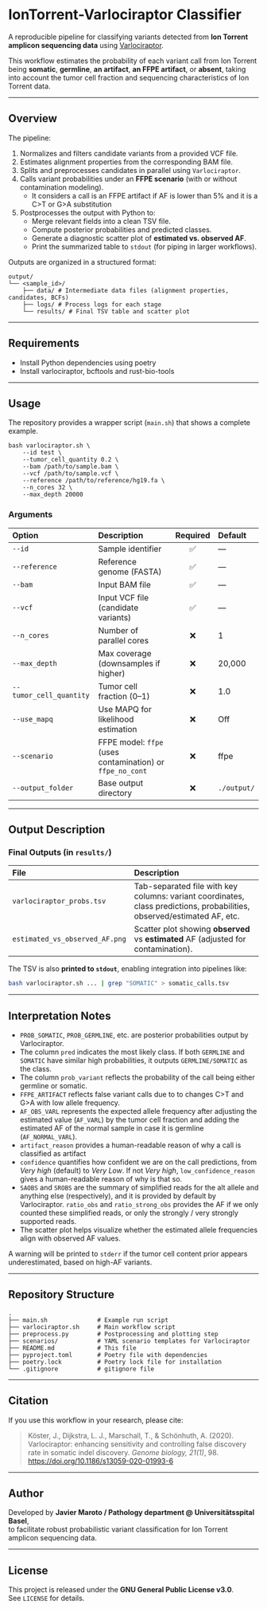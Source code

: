 # IonTorrent-Varlociraptor Classifier

A reproducible pipeline for classifying variants detected from **Ion Torrent amplicon sequencing data** using [Varlociraptor](https://varlociraptor.github.io/).

This workflow estimates the probability of each variant call from Ion Torrent being **somatic**, **germline**, **an artifact**, **an FFPE artifact**, or **absent**, taking into account the tumor cell fraction and sequencing characteristics of Ion Torrent data.

---

## Overview

The pipeline:

1. Normalizes and filters candidate variants from a provided VCF file.  
2. Estimates alignment properties from the corresponding BAM file.  
3. Splits and preprocesses candidates in parallel using `Varlociraptor`.  
4. Calls variant probabilities under an **FFPE scenario** (with or without contamination modeling).
   - It considers a call is an FFPE artifact if AF is lower than 5% and it is a C>T or G>A substitution
5. Postprocesses the output with Python to:
   - Merge relevant fields into a clean TSV file.
   - Compute posterior probabilities and predicted classes.
   - Generate a diagnostic scatter plot of **estimated vs. observed AF**.
   - Print the summarized table to `stdout` (for piping in larger workflows).

Outputs are organized in a structured format:

```
output/
└── <sample_id>/
    ├── data/ # Intermediate data files (alignment properties, candidates, BCFs)
    ├── logs/ # Process logs for each stage
    └── results/ # Final TSV table and scatter plot
```

---

## Requirements

* Install Python dependencies using poetry
* Install varlociraptor, bcftools and rust-bio-tools

---

## Usage

The repository provides a wrapper script (`main.sh`) that shows a complete example.

```
bash varlociraptor.sh \
    --id test \
    --tumor_cell_quantity 0.2 \
    --bam /path/to/sample.bam \
    --vcf /path/to/sample.vcf \
    --reference /path/to/reference/hg19.fa \
    --n_cores 32 \
    --max_depth 20000
```

### Arguments

| Option | Description | Required | Default |
|:--------|:-------------|:----------:|:---------|
| `--id` | Sample identifier | ✅ | — |
| `--reference` | Reference genome (FASTA) | ✅ | — |
| `--bam` | Input BAM file | ✅ | — |
| `--vcf` | Input VCF file (candidate variants) | ✅ | — |
| `--n_cores` | Number of parallel cores | ❌ | 1 |
| `--max_depth` | Max coverage (downsamples if higher) | ❌ | 20,000 |
| `--tumor_cell_quantity` | Tumor cell fraction (0–1) | ❌ | 1.0 |
| `--use_mapq` | Use MAPQ for likelihood estimation | ❌ | Off |
| `--scenario` | FFPE model: `ffpe` (uses contamination) or `ffpe_no_cont` | ❌ | ffpe |
| `--output_folder` | Base output directory | ❌ | `./output/` |

---

## Output Description

### Final Outputs (in `results/`)

| File | Description |
|:------|:-------------|
| `varlociraptor_probs.tsv` | Tab-separated file with key columns: variant coordinates, class predictions, probabilities, observed/estimated AF, etc. |
| `estimated_vs_observed_AF.png` | Scatter plot showing **observed** vs **estimated** AF (adjusted for contamination). |

The TSV is also **printed to `stdout`**, enabling integration into pipelines like:

```bash
bash varlociraptor.sh ... | grep "SOMATIC" > somatic_calls.tsv
```

---

## Interpretation Notes

- `PROB_SOMATIC`, `PROB_GERMLINE`, etc. are posterior probabilities output by Varlociraptor.
- The column `pred` indicates the most likely class. If both `GERMLINE` and `SOMATIC` have similar high probabilities, it outputs `GERMLINE/SOMATIC` as the class.
- The column `prob_variant` reflects the probability of the call being either germline or somatic.
- `FFPE_ARTIFACT` reflects false variant calls due to to changes C>T and G>A with low allele frequency.
- `AF_OBS_VARL` represents the expected allele frequency after adjusting the estimated value (`AF_VARL`) by the tumor cell fraction and adding the estimated AF of the normal sample in case it is germline (`AF_NORMAL_VARL`).
- `artifact_reason` provides a human-readable reason of why a call is classified as artifact
- `confidence` quantifies how confident we are on the call predictions, from *Very high* (default) to *Very Low*. If not *Very high*, `low_confidence_reason` gives a human-readable reason of why is that so.
- `SAOBS` and `SROBS` are the summary of simplified reads for the alt allele and anything else (respectively), and it is provided by default by Varlociraptor. `ratio_obs` and `ratio_strong_obs` provides the AF if we only counted these simplified reads, or only the strongly / very strongly supported reads.
- The scatter plot helps visualize whether the estimated allele frequencies align with observed AF values.

A warning will be printed to `stderr` if the tumor cell content prior appears underestimated, based on high-AF variants.

---

## Repository Structure

```
.
├── main.sh              # Example run script
├── varlociraptor.sh     # Main workflow script
├── preprocess.py        # Postprocessing and plotting step
├── scenarios/           # YAML scenario templates for Varlociraptor
├── README.md            # This file
├── pyproject.toml       # Poetry file with dependencies
├── poetry.lock          # Poetry lock file for installation
└── .gitignore           # gitignore file
```

---

## Citation

If you use this workflow in your research, please cite:

> Köster, J., Dijkstra, L. J., Marschall, T., & Schönhuth, A. (2020). Varlociraptor: enhancing sensitivity and controlling false discovery rate in somatic indel discovery. *Genome biology, 21(1)*, 98. https://doi.org/10.1186/s13059-020-01993-6

---

## Author

Developed by **Javier Maroto / Pathology department @ Universitätsspital Basel**,  
to facilitate robust probabilistic variant classification for Ion Torrent amplicon sequencing data.

---

## License

This project is released under the **GNU General Public License v3.0**.  
See `LICENSE` for details.
